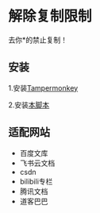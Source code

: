 # 解除复制限制

去你*的禁止复制！

## 安装

1.安装[Tampermonkey](https://www.tampermonkey.net/)

2.安装[本脚本](https://greasyfork.org/zh-CN/scripts/489501-解除复制限制)

## 适配网站

+ 百度文库
+ 飞书云文档
+ csdn
+ bilibili专栏
+ 腾讯文档
+ 道客巴巴
